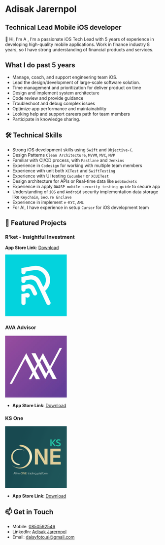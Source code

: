# Adisak Jarernpol
## Technical Lead Mobile iOS developer

👋 Hi, I'm A , I'm a passionate iOS Tech Lead with 5 years of experience in developing high-quality mobile applications.
Work in finance industry 8 years, so I have strong understanding of financial products and services.

## What I do past 5 years
- Manage, coach, and support engineering team iOS.
- Lead the design/development of large-scale software solution.
- Time management and prioritization for deliver product on time
- Design and implement system architecture
- Code review and provide guidance
- Troubleshoot and debug complex issues
- Optimize app performance and maintainability
- Looking help and support careers path for team members
- Participate in knowledge sharing.

## 🛠 Technical Skills
- Strong iOS development skills using `Swift` and `Objective-C`.
- Design Patterns `Clean Architecture`, `MVVM`, `MVC`, `MVP`
- Familiar with CI/CD process, with `Fastlane` and `Jenkins`
- Experience in `Codesign` for working with multiple team members
- Experience with unit both `XCTest` and `SwiftTesting`
- Experience with UI testing `Cucumber` or `XCUITest`
- Design architecture for APIs or Real-time data like `WebSockets`
- Experience in apply `OWASP mobile security testing guide` to secure app
- Understanding of `iOS` and `Android` security implementation data storage like `Keychain`, `Secure Enclave`
- Experience in implement `e-KYC`, `AML`
- For AI, I have experience in setup `Cursor` for iOS development team

## 📱 Featured Projects

### R'ket - Insightful Investment
**App Store Link**: [Download](https://apps.apple.com/th/app/rket-insightful-investment/id6445971302)

<img src="sources/rket.png" width="200">

### AVA Advisor
<img src="sources/ava.png" width="200">

- **App Store Link**: [Download](https://apps.apple.com/th/app/ava-advisor/id1204640737)

### KS One
<img src="sources/ksone.png" width="200">

- **App Store Link**: [Download](https://apps.apple.com/th/app/ks-one/id1605525381?l=th)

## 📫 Get in Touch
- Mobile: [0850592546](tel:+66850592546)
- LinkedIn: [Adisak Jarernpol](https://www.linkedin.com/in/daisyfoto/)
- Email: daisyfoto.ai@gmail.com